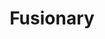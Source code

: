 ---
layout: card
category: [maker, digital]
image: /img/makers/fusionary.gif
title: Fusionary
img_class: black
homepage: http://www.fusionary.com/
---